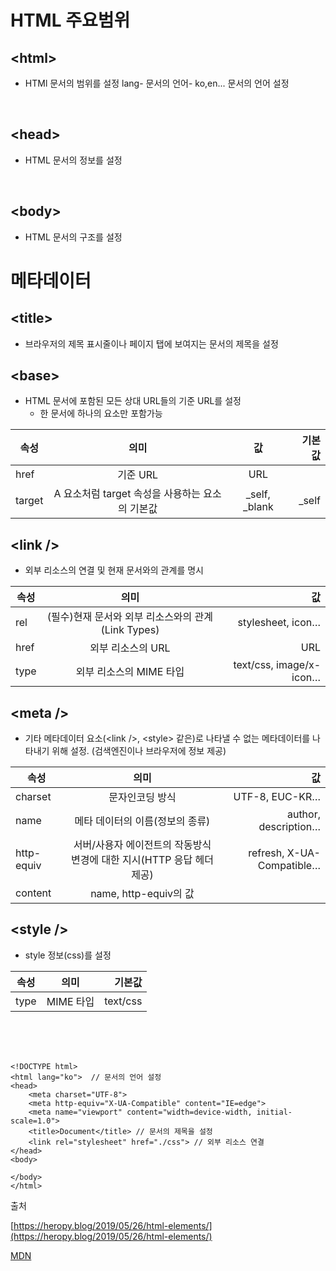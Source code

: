 # HTML 주요범위

## \<html>
- HTMl 문서의 범위를 설정
lang- 문서의 언어- ko,en... 문서의 언어 설정
<br>

## \<head>
- HTML 문서의 정보를 설정
<br>

## \<body>
- HTML 문서의 구조를 설정

# 메타데이터

## \<title>

- 브라우저의 제목 표시줄이나 페이지 탭에 보여지는 문서의 제목을 설정

## \<base>

- HTML 문서에 포함된 모든 상대 URL들의 기준 URL를 설정
    - 한 문서에 하나의 <base /> 요소만 포함가능
 
 |속성  |의미   |값 |기본값 |
 |---|:---:|:---:|---:|
|href	|기준 URL|	URL	||
|target|	A 요소처럼 target 속성을 사용하는 요소의 기본값|	_self, _blank	|_self|

## \<link />

- 외부 리소스의 연결 및 현재 문서와의 관계를 명시

|속성	|의미	|값|
|---|:---:|---:|
|rel	|(필수)현재 문서와 외부 리소스와의 관계(Link Types)|	stylesheet, icon…|	
|href	|외부 리소스의 URL|	URL|	
|type	|외부 리소스의 MIME 타입|	text/css, image/x-icon…|

## \<meta />

- 기타 메타데이터 요소(\<link />, \<style> 같은)로 나타낼 수 없는 메타데이터를 나타내기 위해 설정.
(검색엔진이나 브라우저에 정보 제공)

|속성   |의미	|값|
|---|:---:|---:|
|charset|문자인코딩 방식|	UTF-8, EUC-KR…|
|name|	메타 데이터의 이름(정보의 종류)	|author, description…|
|http-equiv	|서버/사용자 에이전트의 작동방식 변경에 대한 지시(HTTP 응답 헤더 제공)	|refresh, X-UA-Compatible…|
|content	|name, http-equiv의 값|


## \<style />
- style 정보(css)를 설정

|속성	|의미	|기본값|
|---|:---:|---:|
|type	|MIME 타입	|text/css|

<br>
<br>
<br>

```
<!DOCTYPE html>
<html lang="ko">  // 문서의 언어 설정
<head>
    <meta charset="UTF-8">
    <meta http-equiv="X-UA-Compatible" content="IE=edge">
    <meta name="viewport" content="width=device-width, initial-scale=1.0">
    <title>Document</title> // 문서의 제목을 설정
    <link rel="stylesheet" href="./css"> // 외부 리소스 연결
</head>
<body>
    
</body>
</html>
```


출처

[https://heropy.blog/2019/05/26/html-elements/](https://heropy.blog/2019/05/26/html-elements/)

[MDN](https://developer.mozilla.org/ko/)
